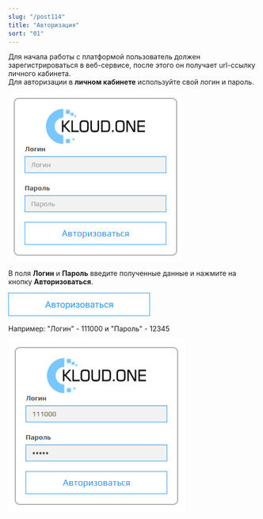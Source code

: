 ```yaml
---
slug: "/post114"
title: "Авторизация"
sort: "01"
---
```


Для начала работы с платформой пользователь должен зарегистрироваться в веб-сервисе, после этого он получает url-ссылку личного кабинета.  
Для авторизации в **личном кабинете** используйте свой логин и пароль.

![Картинка](./images/how_to_auth_window_auth.png "Окно авторизации")

В поля **Логин** и **Пароль** введите полученные данные и нажмите на кнопку **Авторизоваться**.

![Картинка](./images/how_to_auth_butt_auth.png "Кнопка Авторизоваться")

Например: "Логин" - 111000 и "Пароль" - 12345

![Картинка](./images/how_to_auth_enter_data.png "Ввод данных в окне авторизации")